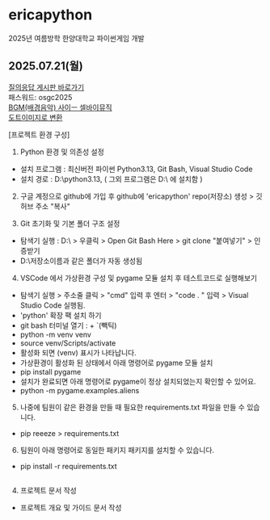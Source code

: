 # ericapython
2025년 여름방학 한양대학교 파이썬게임 개발

## 2025.07.21(월)
[질의응답 게시판 바로가기](http://www.hue-youthsw.com/22)  <br> 패스워드: osgc2025 <br>
[BGM(배경음악) 사이ㅡ 셀바이뮤직](https://www.sellbymusic.com) <br>
[도트이미지로 변환]()

[프로젝트 환경 구성]
1. Python 환경 및 의존성 설정 
  - 설치 프로그램 : 최신버전 파이썬 Python3.13, Git Bash, Visual Studio Code
  - 설치 경로 : D:\python3.13, ( 그외 프로그램은 D:\ 에 설치함 )

2. 구글 계정으로 github에 가입 후 github에 'ericapython' repo(저장소) 생성 > 깃 허브 주소 "복사"

3. Git 초기화 및 기본 폴더 구조 설정
  - 탐색기 실행 : D:\ > 우클릭 > Open Git Bash Here > git clone "붙여넣기" > 인증받기
  - D:\저장소이름과 같은 폴더가 자동 생성됨

4. VSCode 에서 가상환경 구성 및 pygame 모듈 설치 후 테스트코드로 실행해보기
  - 탐색기 실행 > 주소줄 클릭 > "cmd" 입력 후 엔터 > "code . " 입력 > Visual Studio Code 실행됨.
  - 'python' 확장 팩 설치 하기
  - git bash 터미널 열기 : <Ctrl> + `(빽틱)
  - python -m venv venv
  - source venv/Scripts/activate
  - 활성화 되면 (venv) 표시가 나타납니다.
  - 가상환경이 활성화 된 상태에서 아래 명령어로 pygame 모듈 설치
  - pip install pygame
  - 설치가 완료되면 아래 명령어로 pygame이 정상 설치되었는지 확인할 수 있어요.
  - python -m pygame.examples.aliens

5. 나중에 팀원이 같은 환경을 만들 때 필요한 requirements.txt 파일을 만들 수 있습니다.
  - pip reeeze > requirements.txt

6. 팀원이 아래 명령어로 동일한 패키지 패키지를 설치할 수 있습니다.
  - pip install -r requirements.txt

##
4. 프로젝트 문서 작성
  - 프로젝트 개요 및 가이드 문서 작성
